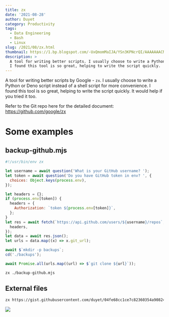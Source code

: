 ```yaml
---
title: zx
date: '2021-08-28'
author: Duyet
category: Productivity
tags:
  - Data Engineering
  - Bash
  - Linux
slug: /2021/08/zx.html
thumbnail: https://1.bp.blogspot.com/-UxQmomMaIJA/YSn3KPNcrQI/AAAAAAACNMA/nBsVLSi2dYUFx9QK1zWX8-s0ViiNSHLAQCLcBGAsYHQ/s0/zx-thumb.png
description: >
  A tool for writing better scripts. I usually choose to write a Python or Deno script instead of a shell script for more convenience. 
  I found this tool is so great, helping to write the script quickly.
---
```


A tool for writing better scripts by Google - `zx`.
I usually choose to write a Python or Deno script instead of a shell script for more convenience.
I found this tool is so great, helping to write the script quickly.
It would help if you tried it too.

Refer to the Git repo here for the detailed document: https://github.com/google/zx

# Some examples

## backup-github.mjs

```js
#!/usr/bin/env zx

let username = await question('What is your GitHub username? ');
let token = await question('Do you have GitHub token in env? ', {
  choices: Object.keys(process.env),
});

let headers = {};
if (process.env[token]) {
  headers = {
    Authorization: `token ${process.env[token]}`,
  };
}
let res = await fetch(`https://api.github.com/users/${username}/repos`, {
  headers,
});
let data = await res.json();
let urls = data.map((x) => x.git_url);

await $`mkdir -p backups`;
cd('./backups');

await Promise.all(urls.map((url) => $`git clone ${url}`));
```

```bash
zx ./backup-github.mjs
```

## External files

```bash
zx https://gist.githubusercontent.com/duyet/04fe68cc1ce7c82360354a90824a5edd/raw/6e4dbcd74688fd492cbbb1f746e501f77c3f93d0/wttr.mjs
```

![](/media/2021/08/zx.png)
